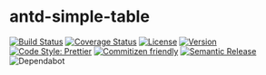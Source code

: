 # antd-simple-table

[![Build Status](https://img.shields.io/github/workflow/status/shadowolfapp/antd-simple-table/Node.js%20CI)](https://github.com/shadowolfapp/antd-simple-table/actions?query=workflow%3A%22Node.js+CI%22)
[![Coverage Status](https://img.shields.io/codecov/c/github/shadowolfapp/antd-simple-table)](https://codecov.io/github/shadowolfapp/antd-simple-table)
[![License](https://img.shields.io/npm/l/antd-simple-table)](https://www.npmjs.com/package/antd-simple-table)
[![Version](https://img.shields.io/npm/v/antd-simple-table)](https://www.npmjs.com/package/antd-simple-table)
[![Code Style: Prettier](https://img.shields.io/badge/code_style-prettier-ff69b4.svg)](https://github.com/prettier/prettier)
[![Commitizen friendly](https://img.shields.io/badge/commitizen-friendly-brightgreen.svg)](http://commitizen.github.io/cz-cli/)
[![Semantic Release](https://img.shields.io/badge/%20%20%F0%9F%93%A6%F0%9F%9A%80-semantic--release-e10079.svg)](https://github.com/semantic-release/semantic-release)
![Dependabot](https://badgen.net/dependabot/thepracticaldev/dev.to?icon=dependabot)
